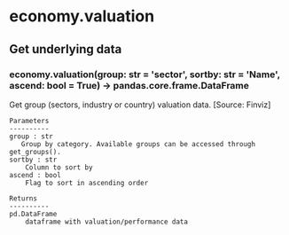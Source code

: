 # economy.valuation

## Get underlying data 
### economy.valuation(group: str = 'sector', sortby: str = 'Name', ascend: bool = True) -> pandas.core.frame.DataFrame

Get group (sectors, industry or country) valuation data. [Source: Finviz]

    Parameters
    ----------
    group : str
       Group by category. Available groups can be accessed through get_groups().
    sortby : str
        Column to sort by
    ascend : bool
        Flag to sort in ascending order

    Returns
    ----------
    pd.DataFrame
        dataframe with valuation/performance data
